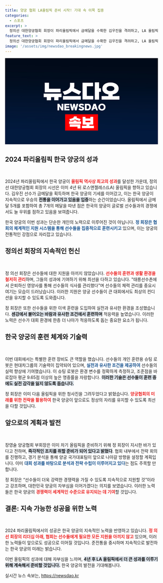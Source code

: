```yaml
---
title: 양궁 협회 LA올림픽 준비 시작! 기대 속 이목 집중
categories:
  - 스포츠
excerpt: >
  정의선 대한양궁협회 회장이 파리올림픽에서 금메달을 수확한 김우진을 격려하고, LA 올림픽을 위한 전략을 세우고 있다고 밝혔습니다. 한국 양궁의 강한 전통과 체계적인 지원으로 역대 최고의 성적을 기록한 상황에서, 미래에도 기대감을 높이는 협회의 비전이 주목받고 있습니다.
feature_text: >
  정의선 대한양궁협회 회장이 파리올림픽에서 금메달을 수확한 김우진을 격려하고, LA 올림픽을 위한 전략을 세우고 있다고 밝혔습니다. 한국 양궁의 강한 전통과 체계적인 지원으로 역대 최고의 성적을 기록한 상황에서, 미래에도 기대감을 높이는 협회의 비전이 주목받고 있습니다.
image: '/assets/img/newsdao_breakingnews.jpg'
---
```


<p><img src="/assets/img/newsdao_breakingnews.jpg" alt="cryptoinkorea 속보" /></p>

<h2 data-ke-size="size26">2024 파리올림픽 한국 양궁의 성과</h2>

<p data-ke-size="size16">&nbsp;</p>

<p>2024년 파리올림픽에서 한국 양궁이 <b><span style="color: #ee2323;">올림픽 역사상 최고의 성과</span></b>를 달성한 가운데, 정의선 대한양궁협회 회장의 시선은 이미 4년 뒤 로스앤젤레스(LA) 올림픽을 향하고 있습니다. 김우진 선수가 금메달을 획득하며 한국 양궁의 기세를 이어갔고, 이는 한국 양궁이 지속적으로 우승의 <b><span style="background-color: #21538527;">전통을 이어가고 있음을 입증</span></b>하는 순간이었습니다. 올림픽에서 금메달 5개를 포함하여 총 7개의 메달을 따낸 점은 한국의 양궁이 글로벌 선수들과의 경쟁에서도 늘 우위를 점하고 있음을 보여줍니다.</p>

<p>한국 양궁의 이번 성과는 단순한 개인의 노력으로 이루어진 것이 아닙니다. <b><span style="color: #1a5490;">정 회장은 협회의 체계적인 지원 시스템을 통해 선수들을 집중적으로 훈련시키고</span></b> 있으며, 이는 양궁의 전통적인 강점으로 자리잡고 있습니다. </p>

<h2 data-ke-size="size26">정의선 회장의 지속적인 헌신</h2>

<p data-ke-size="size16">&nbsp;</p>

<p>정 의선 회장은 선수들에 대한 지원을 아끼지 않았습니다. <b><span style="color: #ee2323;">선수들의 훈련과 생활 환경을 철저히 관리</span></b>하며, 그들의 성과에 기여하기 위해 최선을 다하고 있습니다. "태릉선수촌에서 은퇴하신 영양사를 통해 선수들의 식사를 관리했다"며 선수들의 체력 관리를 중요시 여기는 모습이 드러났습니다. 이러한 지원은 양궁 선수들이 큰 대회에서도 최상의 컨디션을 유지할 수 있도록 도와줍니다.</p>

<p>정 회장은 또한 선수들을 위한 이색 훈련을 도입하여 실전과 유사한 환경을 조성했습니다. <b><span style="background-color: #21538527;">센강에서 불어오는 바람과 유사한 조건에서 훈련하며</span></b> 적응력을 높였습니다. 이러한 노력은 선수가 대회 환경에 한층 더 나아가 적응하도록 돕는 중요한 요소가 됩니다.</p>

<h2 data-ke-size="size26">한국 양궁의 훈련 체계와 기술력</h2>

<p data-ke-size="size16">&nbsp;</p>

<p>이번 대회에서는 특별한 훈련 장비도 큰 역할을 했습니다. 선수들의 개인 훈련용 슈팅 로봇은 현대차그룹의 기술력이 집약되어 있으며, <b><span style="color: #1a5490;">실전과 유사한 조건을 제공하여</span></b> 선수들의 실력 향상에 기여했습니다. 이 슈팅 로봇은 환경 변수를 정확하게 측정하고, 조준점을 바로잡아 평균 9.65점 이상의 높은 명중률을 자랑합니다. <b><span style="background-color: #21538527;">이러한 기술은 선수들이 훈련 중에도 실전 감각을 잃지 않도록 돕습니다.</span></b></p>

<p>정 회장은 이미 다음 올림픽을 위한 청사진을 그려두었다고 밝혔습니다. <b><span style="color: #ee2323;">양궁협회의 미래를 위한 전략을 활용하여</span></b> 한국 양궁이 앞으로도 정상의 자리를 유지할 수 있도록 최선을 다할 것입니다.</p>

<h2 data-ke-size="size26">앞으로의 계획과 발전</h2>

<p data-ke-size="size16">&nbsp;</p>

<p>장영술 양궁협회 부회장은 이미 차기 올림픽을 준비하기 위해 정 회장이 지시한 바가 있다고 전하며, <b><span style="background-color: #21538527;">즉각적인 조치를 취할 준비가 되어 있다고 밝혔다</span></b>. 협회 내부에서 전략 회의를 진행하고, 경기 분석을 통해 양궁 국가대표팀이 앞으로 나아갈 방향을 설정할 계획입니다. 이미 <b><span style="color: #1a5490;">대회 성과를 바탕으로 분석과 전략 수립이 이루어지고 있다</span></b>는 점도 주목할 만합니다.</p>

<p>정 회장은 “선수들이 더욱 강력한 경쟁력을 가질 수 있도록 지속적으로 지원할 것”이라고 강조하며, 대한민국 양궁의 자부심을 이어가겠다는 의지를 보였습니다. 이러한 노력들은 한국 양궁의 <b><span style="color: #ee2323;">경쟁력이 세계적인 수준으로 유지되는 데 기여</span></b>할 것입니다.</p>

<h2 data-ke-size="size26">결론: 지속 가능한 성공을 위한 노력</h2>

<p data-ke-size="size16">&nbsp;</p>

<p>2024 파리올림픽에서의 성공은 한국 양궁의 지속적인 노력을 반영하고 있습니다. <b><span style="color: #ee2323;">정 의선 회장의 리더십 아래, 협회는 선수들에게 필요한 모든 지원을 아끼지 않고</span></b> 있으며, 이러한 노력들이 앞으로도 성공으로 이어질 것입니다. 준전통을 중시하며 지속적으로 발전하는 한국 양궁의 미래는 밝습니다. </p>

<p>이번 올림픽의 성과에 대해 자부심을 느끼며, <b><span style="background-color: #21538527;">4년 후 LA 올림픽에서 더 큰 성과를 이루기 위해 계속해서 준비할 것입니다.</span></b> 한국 양궁의 발전을 기대해봅니다.</p>
실시간 뉴스 속보는, <a href="https://newsdao.kr" rel="dofollow">https://newsdao.kr</a>



